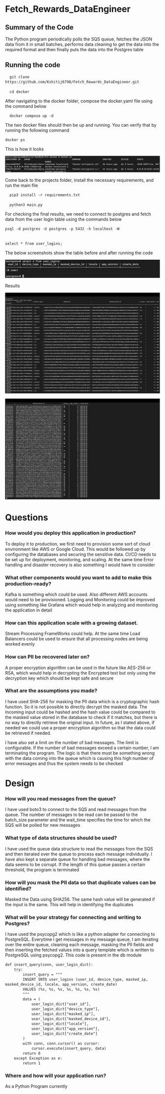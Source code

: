 # Fetch_Rewards_DataEngineer
## Summary of the Code
The Python program periodically polls the SQS queue, fetches the JSON data from it in small batches, performs data cleaning to get the data into the required format and then finally puts the data into the Postgres table

## Running the code
```
  git clone https://github.com/Kshitij6798/Fetch_Rewards_DataEngineer.git

  cd docker
```
  After navigating to the docker folder, compose the docker.yaml file using the command below
  
```
  docker compose up -d
```

The two docker files should then be up and running. You can verify that by running the following command
```
docker ps
```

This is how it looks

![Alt Text](docker_ps.png)

Come back to the projects folder, install the necessary requirements, and run the main file
```
  pip3 install -r requirements.txt

  python3 main.py

```

For checking the final results, we need to connect to postgres and fetch data from the user login table using the commands below
```
psql -d postgres -U postgres -p 5432 -h localhost -W


select * from user_logins;
```

The below screenshots show the table before and after running the code

![Alt Text](before.png)

Results

![Alt Text](result_1.png)

![Alt Text](result_2.png)







# Questions
### How would you deploy this application in production?
To deploy it to production, we first need to provision some sort of cloud environment like AWS or Google Cloud. This would be followed up by configuring the databases and securing the sensitive data. CI/CD needs to be set up for deployment, monitoring, and scaling. At the same time Error handling and disaster recovery is also something I would have to consider

### What other components would you want to add to make this production-ready?
Kafka is something which could be used. Also different AWS accounts would need to be provisioned. Logging and Monitoring could be improved using something like Grafana which would help in analyzing and monitoring the application in detail

### How can this application scale with a growing dataset.
Stream Processing FrameWorks could help. At the same time Load Balancers could be used to ensure that all processing nodes are being worked evenly

### How can PII be recovered later on?
A proper encryption algorithm can be used in the future like AES-256 or RSA, which would help in decrypting the Encrypted text but only using the decryption key which should be kept safe and secure

### What are the assumptions you made?
I have used SHA-256 for masking the PII data which is a cryptographic hash function. So it is not possible to directly decrypt the masked data. The Incoming input could be hashed and the hash value could be compared to the masked value stored in the database to check if it matches, but there is no way to directly retrieve the original input. In future, as I stated above, if needed we could use a proper encryption algorithm so that the data could be retrieved if needed.

I have also set a limit on the number of bad messages. The limit is configurable. If the number of bad messages exceed a certain number, I am terminating the program. The logic is that there must be something wrong with the data coming into the queue  which is causing this high number of error messages and thus the system needs to be checked


# Design
### How will you read messages from the queue?
I have used boto3 to connect to the SQS and read messages from the queue. The number of messages to be read can be passed to the batch_size parameter and the wait_time specifies the time for which the SQS will be polled for new messages

### What type of data structures should be used?
I have used the queue data structure to read the messages from the SQS and then iterated over the queue to process each message individually. I have also kept a separate queue for handling bad messages, where the data seems to be corrupt. If the length of this queue passes a certain threshold, the program is terminated

### How will you mask the PII data so that duplicate values can be identified?
Masked the Data using SHA256. The same hash value will be generated if the input is the same. This will help in identifying the duplicates

### What will be your strategy for connecting and writing to Postgres?
I have used the psycopg2 which is like a python adapter for connecting to PostgreSQL. Everytime I get messages in my message queue, I am iterating over the entire queue, cleaning each message, masking the PII fields and then inserting the fetched values into a query template which is written to PostgreSQL using psycopg2. This code is present in the db module

```
def insert_query(conn, user_login_dict):
    try:
        insert_query = """
        INSERT INTO user_logins (user_id, device_type, masked_ip, masked_device_id, locale, app_version, create_date)
        VALUES (%s, %s, %s, %s, %s, %s, %s)
        """
        data = (
            user_login_dict["user_id"],
            user_login_dict["device_type"],
            user_login_dict["masked_ip"],
            user_login_dict["masked_device_id"],
            user_login_dict["locale"],
            user_login_dict["app_version"],
            user_login_dict["create_date"]
        )
        with conn, conn.cursor() as cursor:
            cursor.execute(insert_query, data)
        return 0
    except Exception as e:
        return 1
```

### Where and how will your application run?
As a Python Program currently
